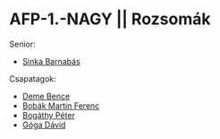 # AFP-1.-NAGY || Rozsomák

Senior: 
- [Sinka Barnabás](https://github.com/Horesz)

Csapatagok: 
- [Deme Bence](https://github.com/Bence63)
- [Bobák Martin Ferenc](https://github.com/M4TRIN)
- [Bogáthy Péter](https://github.com/BgtPtr)
- [Góga Dávid](https://github.com/davidmaestro444)
